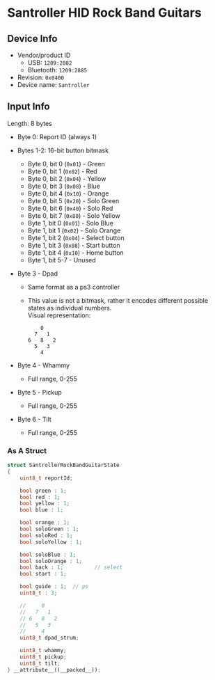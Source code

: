 # Santroller HID Rock Band Guitars

## Device Info

- Vendor/product ID
  - USB: `1209:2882`
  - Bluetooth: `1209:2885`
- Revision: `0x0400`
- Device name: `Santroller`

## Input Info

Length: 8 bytes

- Byte 0: Report ID (always 1)
- Bytes 1-2: 16-bit button bitmask
  - Byte 0, bit 0 (`0x01`) - Green
  - Byte 0, bit 1 (`0x02`) - Red
  - Byte 0, bit 2 (`0x04`) - Yellow
  - Byte 0, bit 3 (`0x08`) - Blue
  - Byte 0, bit 4 (`0x10`) - Orange
  - Byte 0, bit 5 (`0x20`) - Solo Green
  - Byte 0, bit 6 (`0x40`) - Solo Red
  - Byte 0, bit 7 (`0x80`) - Solo Yellow
  - Byte 1, bit 0 (`0x01`) - Solo Blue
  - Byte 1, bit 1 (`0x02`) - Solo Orange
  - Byte 1, bit 2 (`0x04`) - Select button
  - Byte 1, bit 3 (`0x08`) - Start button
  - Byte 1, bit 4 (`0x10`) - Home button
  - Byte 1, bit 5-7 - Unused
- Byte 3 - Dpad
  - Same format as a ps3 controller
  - This value is not a bitmask, rather it encodes different possible states as individual numbers.\
    Visual representation:

    ```
        0
      7   1
    6   8   2
      5   3
        4
    ```

- Byte 4 - Whammy
  - Full range, 0-255
- Byte 5 - Pickup
  - Full range, 0-255
- Byte 6 - Tilt
  - Full range, 0-255

### As A Struct

```cpp
struct SantrollerRockBandGuitarState
{
    uint8_t reportId;

    bool green : 1;
    bool red : 1;
    bool yellow : 1;
    bool blue : 1;

    bool orange : 1;
    bool soloGreen : 1;
    bool soloRed : 1;
    bool soloYellow : 1;

    bool soloBlue : 1;
    bool soloOrange : 1;
    bool back : 1;          // select
    bool start : 1;

    bool guide : 1;  // ps
    uint8_t : 3;

    //     0
    //   7   1
    // 6   8   2
    //   5   3
    //     4
    uint8_t dpad_strum;

    uint8_t whammy;
    uint8_t pickup;
    uint8_t tilt;
} __attribute__((__packed__));
```
